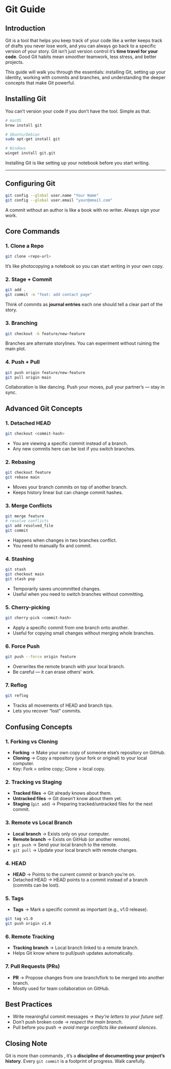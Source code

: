 # Git Guide

## Introduction
Git is a tool that helps you keep track of your code like a writer keeps track of drafts  you never lose work, and you can always go back to a specific version of your story.
Git isn’t just version control  it’s **time travel for your code**.
Good Git habits mean smoother teamwork, less stress, and better projects.

This guide will walk you through the essentials: installing Git, setting up your identity, working with commits and branches, and understanding the deeper concepts that make Git powerful.


## Installing Git

You can’t version your code if you don’t have the tool. Simple as that.

```bash
# macOS
brew install git

# Ubuntu/Debian
sudo apt-get install git

# Windows
winget install git.git
```

Installing Git is like setting up your notebook before you start writing.

---

## Configuring Git

```bash
git config --global user.name "Your Name"
git config --global user.email "your@email.com"
```

A commit without an author is like a book with no writer. Always sign your work.


## Core Commands

### 1. Clone a Repo

```bash
git clone <repo-url>
```

It’s like photocopying a notebook so you can start writing in your own copy.

### 2. Stage + Commit

```bash
git add .
git commit -m "feat: add contact page"
```

Think of commits as **journal entries**  each one should tell a clear part of the story.

### 3. Branching

```bash
git checkout -b feature/new-feature
```

Branches are alternate storylines. You can experiment without ruining the main plot.

### 4. Push + Pull

```bash
git push origin feature/new-feature
git pull origin main
```

Collaboration is like dancing. Push your moves, pull your partner’s — stay in sync.


## Advanced Git Concepts

### 1. Detached HEAD

```bash
git checkout <commit-hash>
```

* You are viewing a specific commit instead of a branch.
* Any new commits here can be lost if you switch branches.

### 2. Rebasing

```bash
git checkout feature
git rebase main
```

* Moves your branch commits on top of another branch.
* Keeps history linear but can change commit hashes.

### 3. Merge Conflicts

```bash
git merge feature
# resolve conflicts
git add resolved_file
git commit
```

* Happens when changes in two branches conflict.
* You need to manually fix and commit.

### 4. Stashing

```bash
git stash
git checkout main
git stash pop
```

* Temporarily saves uncommitted changes.
* Useful when you need to switch branches without committing.

### 5. Cherry-picking

```bash
git cherry-pick <commit-hash>
```

* Apply a specific commit from one branch onto another.
* Useful for copying small changes without merging whole branches.

### 6. Force Push

```bash
git push --force origin feature
```

* Overwrites the remote branch with your local branch.
* Be careful — it can erase others’ work.

### 7. Reflog

```bash
git reflog
```

* Tracks all movements of HEAD and branch tips.
* Lets you recover “lost” commits.


## Confusing Concepts

### 1. Forking vs Cloning

* **Forking** → Make your own copy of someone else’s repository on GitHub.
* **Cloning** → Copy a repository (your fork or original) to your local computer.
* Key: Fork = online copy; Clone = local copy.

### 2. Tracking vs Staging

* **Tracked files** → Git already knows about them.
* **Untracked files** → Git doesn’t know about them yet.
* **Staging** (`git add`) → Preparing tracked/untracked files for the next commit.

### 3. Remote vs Local Branch

* **Local branch** → Exists only on your computer.
* **Remote branch** → Exists on GitHub (or another remote).
* `git push` → Send your local branch to the remote.
* `git pull` → Update your local branch with remote changes.

### 4. HEAD

* **HEAD** → Points to the current commit or branch you’re on.
* Detached HEAD → HEAD points to a commit instead of a branch (commits can be lost).

### 5. Tags

* **Tags** → Mark a specific commit as important (e.g., v1.0 release).

```bash
git tag v1.0
git push origin v1.0
```

### 6. Remote Tracking

* **Tracking branch** → Local branch linked to a remote branch.
* Helps Git know where to pull/push updates automatically.

### 7. Pull Requests (PRs)

* **PR** → Propose changes from one branch/fork to be merged into another branch.
* Mostly used for team collaboration on GitHub.


## Best Practices

* Write meaningful commit messages → *they’re letters to your future self*.
* Don’t push broken code → *respect the main branch*.
* Pull before you push → *avoid merge conflicts like awkward silences*.


## Closing Note

Git is more than commands , it’s a **discipline of documenting your project’s history**.
Every `git commit` is a footprint of progress. Walk carefully.

